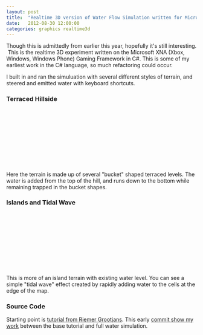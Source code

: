 ```yaml
---
layout: post
title:  "Realtime 3D version of Water Flow Simulation written for Microsoft XNA Framework"
date:   2012-08-30 12:00:00
categories: graphics realtime3d 
---
```


Though this is admittedly from earlier this year, hopefully it's still interesting.  This is the realtime 3D experiment written on the Microsoft XNA (Xbox, Windows, Windows Phone) Gaming Framework in C#. This is some of my earliest work in the C# language, so much refactoring could occur.

I built in and ran the simuluation with several different styles of terrain, and steered and emitted water with keyboard shortcuts.

### Terraced Hillside

<iframe class="video-youtube" data-src="//www.youtube.com/embed/Rli_dNSI0vU?rel=0" frameborder="0" allowfullscreen></iframe>

Here the terrain is made up of several "bucket" shaped terraced levels.  The water is added from the top of the hill, and runs down to the bottom while remaining trapped in the bucket shapes.


### Islands and Tidal Wave

<iframe class="video-youtube" data-src="//www.youtube.com/embed/RSD95quZu98?rel=0" frameborder="0" allowfullscreen></iframe>

This is more of an island terrain with existing water level.  You can see a simple "tidal wave" effect created by rapidly adding water to the cells at the edge of the map.

### Source Code

Starting point is [tutorial from Riemer Grootjans](http://www.riemers.net/eng/Tutorials/XNA/Csharp/series4.php). This early [commit show my work](https://github.com/mikerandrup/XNA_WaterFlow3D/commit/134e654f60b0dff71a5402227d2f058122ae1c86) between the base tutorial and full water simulation.

<script type="text/javascript" src="/javascript/youtube-video-sizer.js"></script>